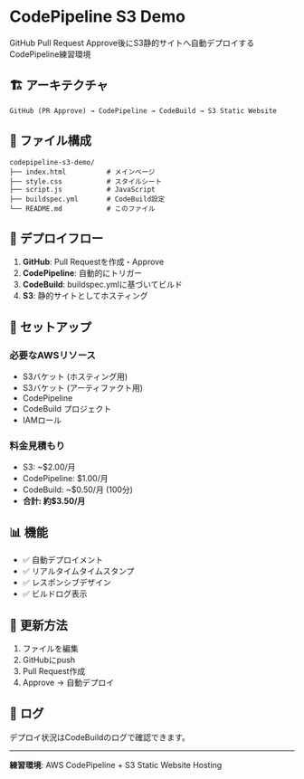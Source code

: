 # CodePipeline S3 Demo

GitHub Pull Request Approve後にS3静的サイトへ自動デプロイするCodePipeline練習環境

## 🏗️ アーキテクチャ

```
GitHub (PR Approve) → CodePipeline → CodeBuild → S3 Static Website
```

## 📁 ファイル構成

```
codepipeline-s3-demo/
├── index.html          # メインページ
├── style.css           # スタイルシート
├── script.js           # JavaScript
├── buildspec.yml       # CodeBuild設定
└── README.md           # このファイル
```

## 🚀 デプロイフロー

1. **GitHub**: Pull Requestを作成・Approve
2. **CodePipeline**: 自動的にトリガー
3. **CodeBuild**: buildspec.ymlに基づいてビルド
4. **S3**: 静的サイトとしてホスティング

## 🔧 セットアップ

### 必要なAWSリソース

- S3バケット (ホスティング用)
- S3バケット (アーティファクト用)
- CodePipeline
- CodeBuild プロジェクト
- IAMロール

### 料金見積もり

- S3: ~$2.00/月
- CodePipeline: $1.00/月
- CodeBuild: ~$0.50/月 (100分)
- **合計: 約$3.50/月**

## 📊 機能

- ✅ 自動デプロイメント
- ✅ リアルタイムタイムスタンプ
- ✅ レスポンシブデザイン
- ✅ ビルドログ表示

## 🔄 更新方法

1. ファイルを編集
2. GitHubにpush
3. Pull Request作成
4. Approve → 自動デプロイ

## 📝 ログ

デプロイ状況はCodeBuildのログで確認できます。

---

**練習環境**: AWS CodePipeline + S3 Static Website Hosting
